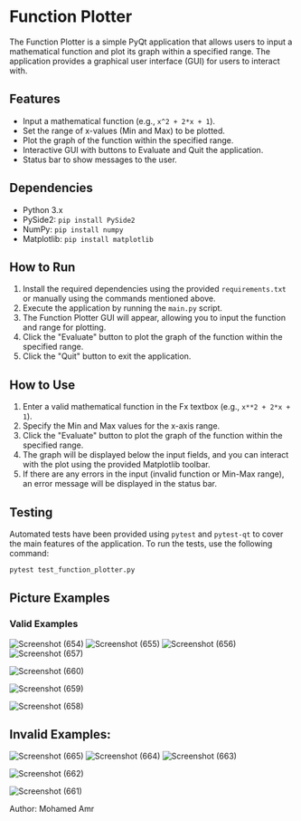 # Function Plotter

The Function Plotter is a simple PyQt application that allows users to input a mathematical function and plot its graph within a specified range. The application provides a graphical user interface (GUI) for users to interact with.

## Features

- Input a mathematical function (e.g., `x^2 + 2*x + 1`).
- Set the range of x-values (Min and Max) to be plotted.
- Plot the graph of the function within the specified range.
- Interactive GUI with buttons to Evaluate and Quit the application.
- Status bar to show messages to the user.

## Dependencies

- Python 3.x
- PySide2: `pip install PySide2`
- NumPy: `pip install numpy`
- Matplotlib: `pip install matplotlib`

## How to Run

1. Install the required dependencies using the provided `requirements.txt` or manually using the commands mentioned above.
2. Execute the application by running the `main.py` script.
3. The Function Plotter GUI will appear, allowing you to input the function and range for plotting.
4. Click the "Evaluate" button to plot the graph of the function within the specified range.
5. Click the "Quit" button to exit the application.

## How to Use

1. Enter a valid mathematical function in the Fx textbox (e.g., `x**2 + 2*x + 1`).
2. Specify the Min and Max values for the x-axis range.
3. Click the "Evaluate" button to plot the graph of the function within the specified range.
4. The graph will be displayed below the input fields, and you can interact with the plot using the provided Matplotlib toolbar.
5. If there are any errors in the input (invalid function or Min-Max range), an error message will be displayed in the status bar.

## Testing

Automated tests have been provided using `pytest` and `pytest-qt` to cover the main features of the application. To run the tests, use the following command:

```bash
pytest test_function_plotter.py
```

## Picture Examples

### Valid Examples
![Screenshot (654)](https://github.com/MohamedAmrF/Python-Function-Plotter/assets/78857431/419ad077-1832-4f30-bc32-5da49c584add)
![Screenshot (655)](https://github.com/MohamedAmrF/Python-Function-Plotter/assets/78857431/5e7c24b3-c907-4729-ad23-ed738db9d954)
![Screenshot (656)](https://github.com/MohamedAmrF/Python-Function-Plotter/assets/78857431/8a24df7c-8dc8-41c0-97bd-ebbf457773be)
![Screenshot (657)](https://github.com/MohamedAmrF/Python-Function-Plotter/assets/78857431/17d3eafc-5c43-4557-8e83-b663916920da)

![Screenshot (660)](https://github.com/MohamedAmrF/Python-Function-Plotter/assets/78857431/1b516ab3-1e2f-48fc-836c-9a8e36c0d9ea)

![Screenshot (659)](https://github.com/MohamedAmrF/Python-Function-Plotter/assets/78857431/a144160a-697a-4664-bd94-aecaaa8d5a5b)

![Screenshot (658)](https://github.com/MohamedAmrF/Python-Function-Plotter/assets/78857431/2e3b265d-0647-4174-9af0-12ceda7842ca)


## Invalid Examples:

![Screenshot (665)](https://github.com/MohamedAmrF/Python-Function-Plotter/assets/78857431/5ff23b1d-b038-4091-9eac-88362c04a151)
![Screenshot (664)](https://github.com/MohamedAmrF/Python-Function-Plotter/assets/78857431/80c129f0-e9d7-4193-bd1a-cc1a8c9a87cb)
![Screenshot (663)](https://github.com/MohamedAmrF/Python-Function-Plotter/assets/78857431/7741fc78-e7f2-484e-ad4f-f8f39b614389)

![Screenshot (662)](https://github.com/MohamedAmrF/Python-Function-Plotter/assets/78857431/109ec1cd-f9f8-4637-9ede-32d2cee16b81)

![Screenshot (661)](https://github.com/MohamedAmrF/Python-Function-Plotter/assets/78857431/bd9e9516-79bb-46fa-9b7b-e46d48a4b7a6)


Author: Mohamed Amr